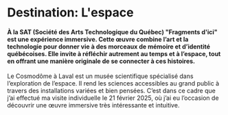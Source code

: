 # Destination: L'espace

#### À la SAT (Société des Arts Technologique du Québec) "Fragments d'ici" est une expérience immersive. Cette œuvre combine l’art et la technologie pour donner vie à des morceaux de mémoire et d’identité québécoises. Elle invite à réfléchir autrement au temps et à l’espace, tout en offrant une manière originale de se connecter à ces histoires.

Le Cosmodôme à Laval est un musée scientifique spécialisé dans l’exploration de l’espace. Il rend les sciences accessibles au grand public à travers des installations variées et bien pensées. C’est dans ce cadre que j’ai effectué ma visite individuelle le 21 février 2025, où j’ai eu l’occasion de découvrir une œuvre immersive très intéressante et intuitive.

